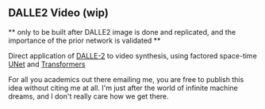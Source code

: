 ## DALLE2 Video (wip)

** only to be built after DALLE2 image is done and replicated, and the importance of the prior network is validated **

Direct application of <a href="https://openai.com/dall-e-2/">DALLE-2</a> to video synthesis, using factored space-time <a href="https://github.com/lucidrains/video-diffusion-pytorch">UNet</a> and <a href="https://github.com/lucidrains/TimeSformer-pytorch">Transformers</a>

For all you academics out there emailing me, you are free to publish this idea without citing me at all. I'm just after the world of infinite machine dreams, and I don't really care how we get there.
